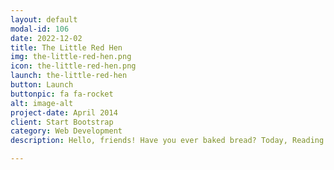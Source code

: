 ```yaml
---
layout: default
modal-id: 106
date: 2022-12-02
title: The Little Red Hen
img: the-little-red-hen.png
icon: the-little-red-hen.png
launch: the-little-red-hen
button: Launch
buttonpic: fa fa-rocket
alt: image-alt
project-date: April 2014
client: Start Bootstrap
category: Web Development
description: Hello, friends! Have you ever baked bread? Today, Reading Buddy is going to share a story about how a little red hen makes bread from scratch. The story is called The Little Red Hen.  

---
```

